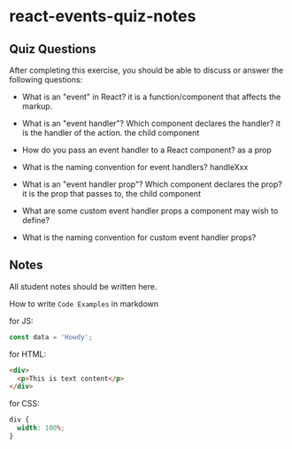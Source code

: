 # react-events-quiz-notes

## Quiz Questions

After completing this exercise, you should be able to discuss or answer the following questions:

- What is an "event" in React?
  it is a function/component that affects the markup.
- What is an "event handler"? Which component declares the handler?
  it is the handler of the action. the child component
- How do you pass an event handler to a React component?
  as a prop
- What is the naming convention for event handlers?
  handleXxx
- What is an "event handler prop"? Which component declares the prop?
  it is the prop that passes to, the child component
- What are some custom event handler props a component may wish to define?

- What is the naming convention for custom event handler props?

## Notes

All student notes should be written here.

How to write `Code Examples` in markdown

for JS:

```javascript
const data = 'Howdy';
```

for HTML:

```html
<div>
  <p>This is text content</p>
</div>
```

for CSS:

```css
div {
  width: 100%;
}
```
